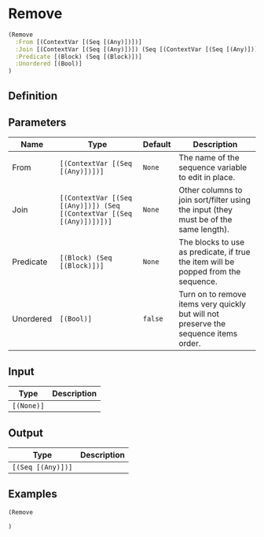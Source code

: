 # Remove

```clojure
(Remove
  :From [(ContextVar [(Seq [(Any)])])]
  :Join [(ContextVar [(Seq [(Any)])]) (Seq [(ContextVar [(Seq [(Any)])])])]
  :Predicate [(Block) (Seq [(Block)])]
  :Unordered [(Bool)]
)
```

## Definition


## Parameters
| Name | Type | Default | Description |
|------|------|---------|-------------|
| From | `[(ContextVar [(Seq [(Any)])])]` | `None` | The name of the sequence variable to edit in place. |
| Join | `[(ContextVar [(Seq [(Any)])]) (Seq [(ContextVar [(Seq [(Any)])])])]` | `None` | Other columns to join sort/filter using the input (they must be of the same length). |
| Predicate | `[(Block) (Seq [(Block)])]` | `None` | The blocks to use as predicate, if true the item will be popped from the sequence. |
| Unordered | `[(Bool)]` | `false` | Turn on to remove items very quickly but will not preserve the sequence items order. |


## Input
| Type | Description |
|------|-------------|
| `[(None)]` |  |


## Output
| Type | Description |
|------|-------------|
| `[(Seq [(Any)])]` |  |


## Examples

```clojure
(Remove

)
```
